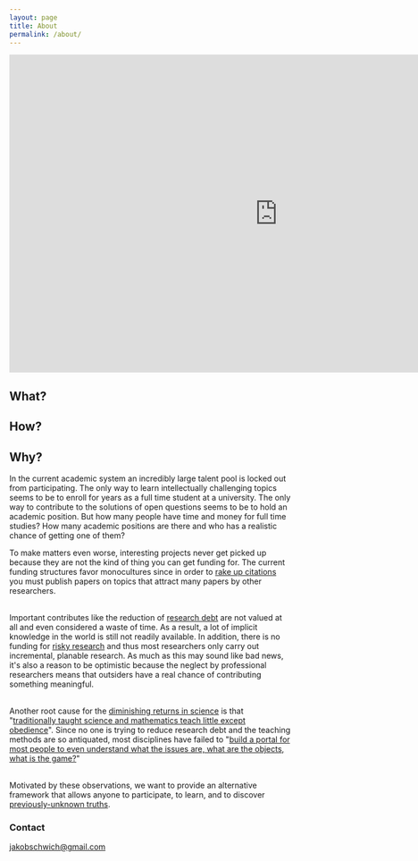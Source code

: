 ```yaml
---
layout: page
title: About
permalink: /about/
---
```


<iframe src="https://docs.google.com/presentation/d/e/2PACX-1vQQF7HZ7avX5yPQsRaEt8XUM8_2HIVoMFrK3Lis6R0k9oCzyVtNTKZp8EagpyWinfacaa5DTp6EcKSF/embed?start=false&loop=false&delayms=60000" frameborder="0" width="960" height="569" allowfullscreen="true" mozallowfullscreen="true" webkitallowfullscreen="true"></iframe>

## What?







## How?



## Why?


In the current academic system an incredibly large talent pool is locked out from participating. The only way to learn intellectually challenging topics seems to be to enroll for years as a full time student at a university. The only way to contribute to the solutions of open questions seems to be to hold an academic position. But how many people have time and money for full time studies? How many academic positions are there and who has a realistic chance of getting one of them? 

To make matters even worse, interesting projects never get picked up because they are not the kind of thing you can get funding for. The current funding structures favor monocultures since in order to [rake up citations](https://arxiv.org/abs/1603.01204) you must publish papers on topics that attract many papers by other researchers. <br><br>


Important contributes like the reduction of [research debt](https://distill.pub/2017/research-debt/) are not valued at all and even considered a waste of time. As a result, a lot of implicit knowledge in the world is still not readily available. In addition, there is no funding for [risky research](https://physicstoday.scitation.org/doi/10.1063/1.1996476) and thus most researchers only carry out incremental, planable research. As much as this may sound like bad news, it's also a reason to be optimistic because the neglect by professional researchers means that outsiders have a real chance of contributing something meaningful. <br><br>

Another root cause for the [diminishing returns in science](https://www.theatlantic.com/science/archive/2018/11/diminishing-returns-science/575665/) is that "[traditionally taught science and mathematics teach little except obedience](https://arxiv.org/abs/physics/0512202)". Since no one is trying to reduce research debt and the teaching methods are so antiquated, most disciplines have failed to "[build a portal for most people to even understand what the issues are, what are the objects, what is the game?](http://podcasts.joerogan.net/podcasts/eric-weinstein-2)" <br><br>

Motivated by these observations, we want to provide an alternative framework that allows anyone to participate, to learn, and to discover [previously-unknown truths](https://meaningness.com/metablog/upgrade-your-cargo-cult). 



### Contact

[jakobschwich@gmail.com](mailto:jakobschwich@gmail.com)
